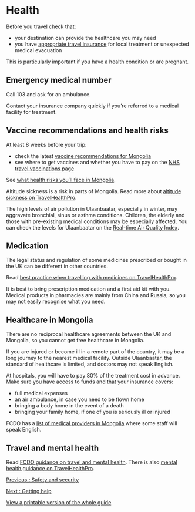 # Health

Before you travel check that:

* your destination can provide the healthcare you may need
* you have [appropriate travel insurance](https://www.gov.uk/guidance/foreign-travel-insurance) for local treatment or unexpected medical evacuation

This is particularly important if you have a health condition or are pregnant.

## Emergency medical number

Call 103 and ask for an ambulance.

Contact your insurance company quickly if you’re referred to a medical facility for treatment.

## Vaccine recommendations and health risks

At least 8 weeks before your trip:

* check the latest [vaccine recommendations for Mongolia](https://travelhealthpro.org.uk/country/151/mongolia#Vaccine_Recommendations)
* see where to get vaccines and whether you have to pay on the [NHS travel vaccinations page](https://www.nhs.uk/conditions/travel-vaccinations/)

See [what health risks you’ll face in Mongolia](https://travelhealthpro.org.uk/country/151/mongolia).

Altitude sickness is a risk in parts of Mongolia. Read more about [altitude sickness on TravelHealthPro](https://travelhealthpro.org.uk/factsheet/26/altitude-illness).

The high levels of air pollution in Ulaanbaatar, especially in winter, may aggravate bronchial, sinus or asthma conditions. Children, the elderly and those with pre-existing medical conditions may be especially affected. You can check the levels for Ulaanbaatar on the [Real-time Air Quality Index](https://www.aqicn.info/city/ulaanbaatar).

## Medication

The legal status and regulation of some medicines prescribed or bought in the UK can be different in other countries.

Read [best practice when travelling with medicines on TravelHealthPro](https://travelhealthpro.org.uk/factsheet/43/medicines-abroad).

It is best to bring prescription medication and a first aid kit with you. Medical products in pharmacies are mainly from China and Russia, so you may not easily recognise what you need.

## Healthcare in Mongolia

There are no reciprocal healthcare agreements between the UK and Mongolia, so you cannot get free healthcare in Mongolia.

If you are injured or become ill in a remote part of the country, it may be a long journey to the nearest medical facility. Outside Ulaanbaatar, the standard of healthcare is limited, and doctors may not speak English.

At hospitals, you will have to pay 80% of the treatment cost in advance. Make sure you have access to funds and that your insurance covers:

* full medical expenses
* an air ambulance, in case you need to be flown home
* bringing a body home in the event of a death
* bringing your family home, if one of you is seriously ill or injured

FCDO has a [list of medical providers in Mongolia](https://www.gov.uk/government/publications/mongolia-list-of-medical-facilities) where some staff will speak English.

## Travel and mental health

Read [FCDO guidance on travel and mental health](https://www.gov.uk/guidance/foreign-travel-advice-for-people-with-mental-health-issues). There is also [mental health guidance on TravelHealthPro](https://travelhealthpro.org.uk/factsheet/85/travelling-with-mental-health-conditions).

[Previous
:
Safety and security](/foreign-travel-advice/mongolia/safety-and-security)

[Next
:
Getting help](/foreign-travel-advice/mongolia/getting-help)

[View a printable version of the whole guide](/foreign-travel-advice/mongolia/print)